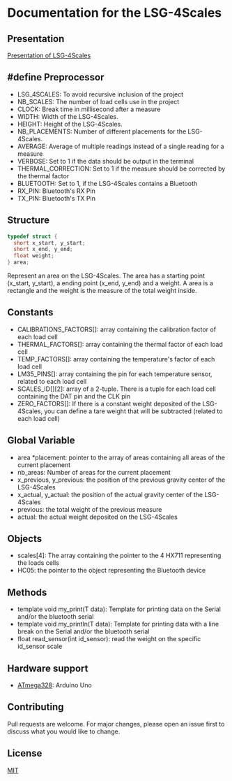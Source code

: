 # Documentation for the LSG-4Scales
## Presentation
[Presentation of LSG-4Scales](https://github.com/FrancoMaxime/lsg-4scales/blob/main/README.md)

## #define Preprocessor
- LSG_4SCALES: To avoid recursive inclusion of the project
- NB_SCALES: The number of load cells use in the project
- CLOCK: Break time in millisecond after a measure
- WIDTH: Width of the LSG-4Scales.
- HEIGHT: Height of the LSG-4Scales.
- NB_PLACEMENTS: Number of different placements for the LSG-4Scales.
- AVERAGE: Average of multiple readings instead of a single reading for a measure
- VERBOSE: Set to 1 if the data should be output in the terminal
- THERMAL_CORRECTION: Set to 1 if the measure should be corrected by the thermal factor
- BLUETOOTH: Set to 1, if the LSG-4Scales contains a Bluetooth
- RX_PIN: Bluetooth's RX Pin
- TX_PIN: Bluetooth's TX Pin

## Structure
```c
typedef struct {
  short x_start, y_start;
  short x_end, y_end;
  float weight;
} area;
```
Represent an area on the LSG-4Scales. The area has a starting point (x_start, y_start), a ending point (x_end, y_end) and a weight. A area is a rectangle and the weight is the measure of the total weight inside.

## Constants

- CALIBRATIONS_FACTORS[]: array containing the calibration factor of each load cell
- THERMAL_FACTORS[]: array containing the thermal factor of each load cell
- TEMP_FACTORS[]: array containing the temperature's factor of each load cell
- LM35_PINS[]: array containing the pin for each temperature sensor, related to each load cell
- SCALES_ID[][2]: array of a 2-tuple. There is a tuple for each load cell containing the DAT pin and the CLK pin
- ZERO_FACTORS[]: If there is a constant weight deposited of the LSG-4Scales, you can define a tare weight that will be subtracted (related to each load cell)


## Global Variable
- area *placement: pointer to the array of areas containing all areas of the current placement
- nb_areas: Number of areas for the current placement
- x_previous, y_previous: the position of the previous gravity center of the LSG-4Scales
- x_actual, y_actual: the position of the actual gravity center of the LSG-4Scales
- previous: the total weight of the previous measure
- actual: the actual weight deposited on the LSG-4Scales

## Objects
- scales[4]: The array containing the pointer to the 4 HX711 representing the loads cells
- HC05: the pointer to the object representing the Bluetooth device

## Methods
- template<typename T> void my_print(T data): Template for printing data on the Serial and/or the bluetooth serial
- template<typename T> void my_println(T data): Template for printing data with a line break on the Serial and/or the bluetooth serial
- float read_sensor(int id_sensor): read the weight on the specific id_sensor scale

## Hardware support
- [ATmega328](https://en.wikipedia.org/wiki/ATmega328): Arduino Uno


## Contributing
Pull requests are welcome. For major changes, please open an issue first to discuss what you would like to change.


## License
[MIT](https://choosealicense.com/licenses/mit/)
